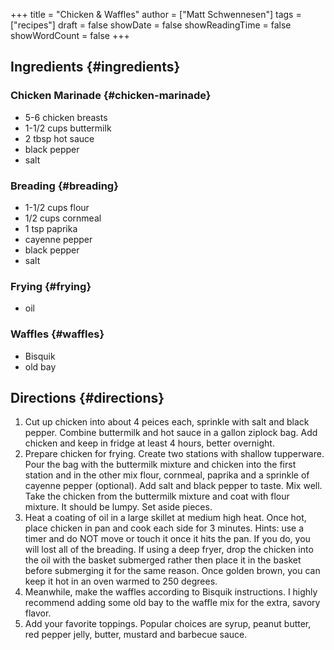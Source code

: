 +++
title = "Chicken & Waffles"
author = ["Matt Schwennesen"]
tags = ["recipes"]
draft = false
showDate = false
showReadingTime = false
showWordCount = false
+++

## Ingredients {#ingredients}


### Chicken Marinade {#chicken-marinade}

-   5-6 chicken breasts
-   1-1/2 cups buttermilk
-   2 tbsp hot sauce
-   black pepper
-   salt


### Breading {#breading}

-   1-1/2 cups flour
-   1/2 cups cornmeal
-   1 tsp paprika
-   cayenne pepper
-   black pepper
-   salt


### Frying {#frying}

-   oil


### Waffles {#waffles}

-   Bisquik
-   old bay


## Directions {#directions}

1.  Cut up chicken into about 4 peices each, sprinkle with salt and black
    pepper. Combine buttermilk and hot sauce in a gallon ziplock bag. Add chicken
    and keep in fridge at least 4 hours, better overnight.
2.  Prepare chicken for frying. Create two stations with shallow tupperware. Pour
    the bag with the buttermilk mixture and chicken into the first station and in
    the other mix flour, cornmeal, paprika and a sprinkle of cayenne pepper
    (optional). Add salt and black pepper to taste. Mix well. Take the chicken
    from the buttermilk mixture and coat with flour mixture. It should be
    lumpy. Set aside pieces.
3.  Heat a coating of oil in a large skillet at medium high heat. Once hot, place
    chicken in pan and cook each side for 3 minutes. Hints: use a timer and do
    NOT move or touch it once it hits the pan. If you do, you will lost all of
    the breading. If using a deep fryer, drop the chicken into the oil with the
    basket submerged rather then place it in the basket before submerging it for
    the same reason. Once golden brown, you can keep it hot in an oven warmed to
    250 degrees.
4.  Meanwhile, make the waffles according to Bisquik instructions. I highly
    recommend adding some old bay to the waffle mix for the extra, savory flavor.
5.  Add your favorite toppings. Popular choices are syrup, peanut butter, red
    pepper jelly, butter, mustard and barbecue sauce.
